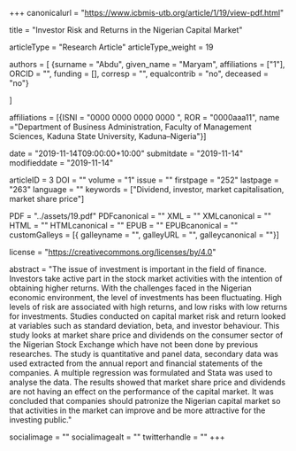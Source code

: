 +++
canonicalurl = "https://www.icbmis-utb.org/article/1/19/view-pdf.html"

title = "Investor Risk and Returns in the Nigerian Capital Market"

articleType = "Research Article"
articleType_weight = 19

authors = [
  {surname = "Abdu",  given_name = "Maryam",  affiliations = ["1"],  ORCID = "", funding = [], corresp = "", equalcontrib = "no", deceased = "no"}

]

affiliations = [{ISNI = "0000 0000 0000 0000 ", ROR = "0000aaa11", name ="Department of Business Administration, Faculty of Management Sciences,  Kaduna State University, Kaduna–Nigeria"}]

date = "2019-11-14T09:00:00+10:00"
submitdate = "2019-11-14"
modifieddate = "2019-11-14"

articleID = 3
DOI = ""
volume = "1"
issue = ""
firstpage = "252"
lastpage = "263"
language = ""
keywords = ["Dividend, investor, market capitalisation, market share price"]

PDF = "../assets/19.pdf"
PDFcanonical = ""
XML = ""
XMLcanonical = ""
HTML = ""
HTMLcanonical = ""
EPUB = ""
EPUBcanonical = ""
customGalleys = [{ galleyname = "", galleyURL = "", galleycanonical = ""}]

license = "https://creativecommons.org/licenses/by/4.0"

abstract = "The issue of investment is important in the field of finance. Investors take active part in the stock market activities with the intention of obtaining higher returns. With the challenges faced in the Nigerian economic environment, the level of investments has been fluctuating. High levels of risk are associated with high returns, and low risks with low returns for investments. Studies conducted on capital market risk and return looked at variables such as standard deviation, beta, and investor behaviour. This study looks at market share price and dividends on the consumer sector of the Nigerian Stock Exchange which have not been done by previous researches. The study is quantitative and panel data, secondary data was used extracted from the annual report and financial statements of the companies. A multiple regression was formulated and Stata was used to analyse the data. The results showed that market share price and dividends are not having an effect on the performance of the capital market. It was concluded that companies should patronize the Nigerian capital market so that activities in the market can improve and be more attractive for the investing public."


socialimage = ""
socialimagealt = ""
twitterhandle = ""
+++

